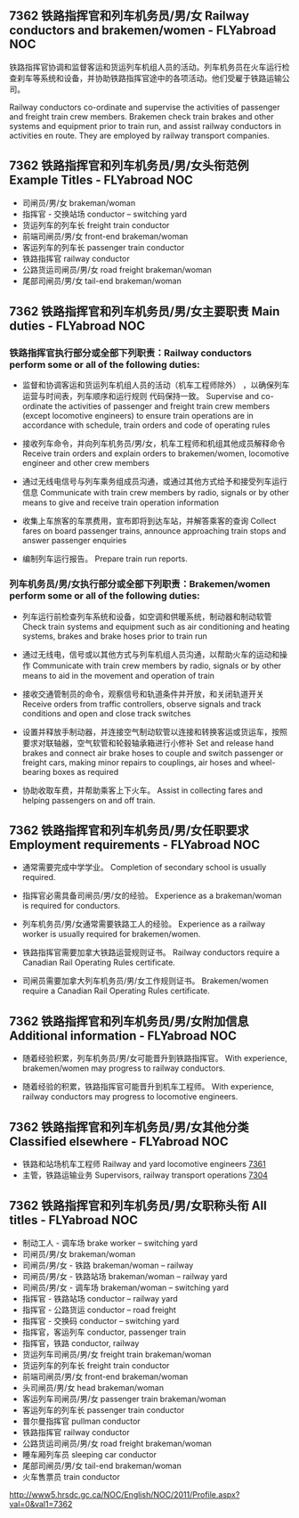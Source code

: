 ## 7362 铁路指挥官和列车机务员/男/女 Railway conductors and brakemen/women - FLYabroad NOC

铁路指挥官协调和监督客运和货运列车机组人员的活动。列车机务员在火车运行检查刹车等系统和设备，并协助铁路指挥官途中的各项活动。他们受雇于铁路运输公司。

Railway conductors co-ordinate and supervise the activities of passenger and freight train crew members. Brakemen check train brakes and other systems and equipment prior to train run, and assist railway conductors in activities en route. They are employed by railway transport companies.

## 7362 铁路指挥官和列车机务员/男/女头衔范例 Example Titles - FLYabroad NOC

* 司闸员/男/女 brakeman/woman
* 指挥官 - 交换站场 conductor – switching yard
* 货运列车的列车长 freight train conductor
* 前端司闸员/男/女 front-end brakeman/woman
* 客运列车的列车长 passenger train conductor
* 铁路指挥官 railway conductor
* 公路货运司闸员/男/女 road freight brakeman/woman
* 尾部司闸员/男/女 tail-end brakeman/woman

## 7362 铁路指挥官和列车机务员/男/女主要职责 Main duties - FLYabroad NOC

### 铁路指挥官执行部分或全部下列职责：Railway conductors perform some or all of the following duties:

* 监督和协调客运和货运列车机组人员的活动（机车工程师除外） ，以确保列车运营与时间表，列车顺序和运行规则 代码保持一致。
Supervise and co-ordinate the activities of passenger and freight train crew members (except locomotive engineers) to ensure train operations are in accordance with schedule, train orders and code of operating rules

* 接收列车命令，并向列车机务员/男/女，机车工程师和机组其他成员解释命令
Receive train orders and explain orders to brakemen/women, locomotive engineer and other crew members

* 通过无线电信号与列车乘务组成员沟通，或通过其他方式给予和接受列车运行信息
Communicate with train crew members by radio, signals or by other means to give and receive train operation information

* 收集上车旅客的车票费用，宣布即将到达车站，并解答乘客的查询
Collect fares on board passenger trains, announce approaching train stops and answer passenger enquiries

* 编制列车运行报告。
Prepare train run reports.

### 列车机务员/男/女执行部分或全部下列职责：Brakemen/women perform some or all of the following duties:

* 列车运行前检查列车系统和设备，如空调和供暖系统，制动器和制动软管
Check train systems and equipment such as air conditioning and heating systems, brakes and brake hoses prior to train run

* 通过无线电，信号或以其他方式与列车机组人员沟通，以帮助火车的运动和操作
Communicate with train crew members by radio, signals or by other means to aid in the movement and operation of train

* 接收交通管制员的命令，观察信号和轨道条件并开放，和关闭轨道开关
Receive orders from traffic controllers, observe signals and track conditions and open and close track switches

* 设置并释放手制动器，并连接空气制动软管以连接和转换客运或货运车，按照要求对联轴器，空气软管和轮毂轴承箱进行小修补
Set and release hand brakes and connect air brake hoses to couple and switch passenger or freight cars, making minor repairs to couplings, air hoses and wheel-bearing boxes as required

* 协助收取车费，并帮助乘客上下火车。
Assist in collecting fares and helping passengers on and off train.

## 7362 铁路指挥官和列车机务员/男/女任职要求 Employment requirements - FLYabroad NOC

* 通常需要完成中学学业。
Completion of secondary school is usually required.

* 指挥官必需具备司闸员/男/女的经验。
Experience as a brakeman/woman is required for conductors.

* 列车机务员/男/女通常需要铁路工人的经验。
Experience as a railway worker is usually required for brakemen/women.

* 铁路指挥官需要加拿大铁路运营规则证书。
Railway conductors require a Canadian Rail Operating Rules certificate.

* 司闸员需要加拿大列车机务员/男/女工作规则证书。
Brakemen/women require a Canadian Rail Operating Rules certificate.

## 7362 铁路指挥官和列车机务员/男/女附加信息 Additional information - FLYabroad NOC

* 随着经验积累，列车机务员/男/女可能晋升到铁路指挥官。
With experience, brakemen/women may progress to railway conductors.

* 随着经验的积累，铁路指挥官可能晋升到机车工程师。
With experience, railway conductors may progress to locomotive engineers.

## 7362 铁路指挥官和列车机务员/男/女其他分类 Classified elsewhere - FLYabroad NOC

* 铁路和站场机车工程师 Railway and yard locomotive engineers [7361](7361)
* 主管，铁路运输业务 Supervisors, railway transport operations [7304](7304)

## 7362 铁路指挥官和列车机务员/男/女职称头衔 All titles - FLYabroad NOC

* 制动工人 - 调车场 brake worker – switching yard
* 司闸员/男/女 brakeman/woman
* 司闸员/男/女 - 铁路 brakeman/woman – railway
* 司闸员/男/女 - 铁路站场 brakeman/woman – railway yard
* 司闸员/男/女 - 调车场 brakeman/woman – switching yard
* 指挥官 - 铁路站场 conductor – railway yard
* 指挥官 - 公路货运 conductor – road freight
* 指挥官 - 交换码 conductor – switching yard
* 指挥官，客运列车 conductor, passenger train
* 指挥官，铁路 conductor, railway
* 货运列车司闸员/男/女 freight train brakeman/woman
* 货运列车的列车长 freight train conductor
* 前端司闸员/男/女 front-end brakeman/woman
* 头司闸员/男/女 head brakeman/woman
* 客运列车司闸员/男/女 passenger train brakeman/woman
* 客运列车的列车长 passenger train conductor
* 普尔曼指挥官 pullman conductor
* 铁路指挥官 railway conductor
* 公路货运司闸员/男/女 road freight brakeman/woman
* 睡车厢列车员 sleeping car conductor
* 尾部司闸员/男/女 tail-end brakeman/woman
* 火车售票员 train conductor

http://www5.hrsdc.gc.ca/NOC/English/NOC/2011/Profile.aspx?val=0&val1=7362